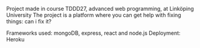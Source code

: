 Project made in course TDDD27, advanced web programming, at Linköping University
The project is a platform where you can get help with fixing things: can i fix it? 

Frameworks used: mongoDB, express, react and node.js
Deployment: Heroku
